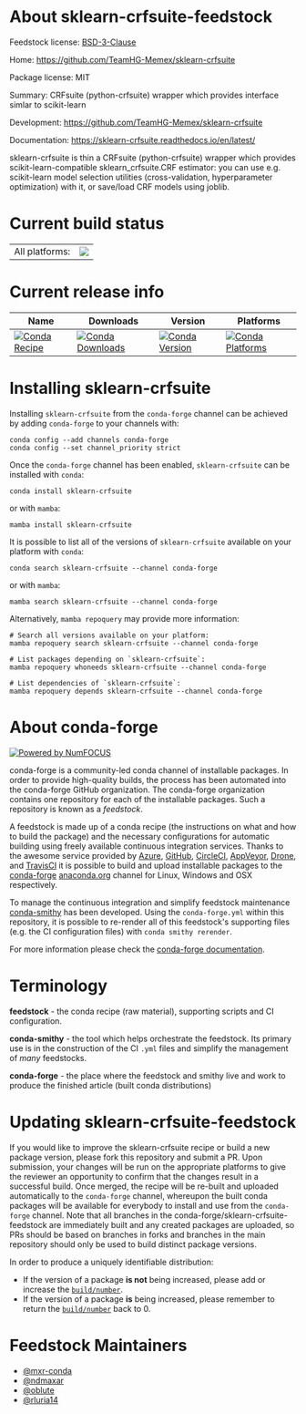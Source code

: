 About sklearn-crfsuite-feedstock
================================

Feedstock license: [BSD-3-Clause](https://github.com/conda-forge/sklearn-crfsuite-feedstock/blob/main/LICENSE.txt)

Home: https://github.com/TeamHG-Memex/sklearn-crfsuite

Package license: MIT

Summary: CRFsuite (python-crfsuite) wrapper which provides interface simlar to scikit-learn

Development: https://github.com/TeamHG-Memex/sklearn-crfsuite

Documentation: https://sklearn-crfsuite.readthedocs.io/en/latest/

sklearn-crfsuite is thin a CRFsuite (python-crfsuite) wrapper which provides scikit-learn-compatible
sklearn_crfsuite.CRF estimator: you can use e.g. scikit-learn model selection utilities (cross-validation,
hyperparameter optimization) with it, or save/load CRF models using joblib.


Current build status
====================


<table><tr><td>All platforms:</td>
    <td>
      <a href="https://dev.azure.com/conda-forge/feedstock-builds/_build/latest?definitionId=9416&branchName=main">
        <img src="https://dev.azure.com/conda-forge/feedstock-builds/_apis/build/status/sklearn-crfsuite-feedstock?branchName=main">
      </a>
    </td>
  </tr>
</table>

Current release info
====================

| Name | Downloads | Version | Platforms |
| --- | --- | --- | --- |
| [![Conda Recipe](https://img.shields.io/badge/recipe-sklearn--crfsuite-green.svg)](https://anaconda.org/conda-forge/sklearn-crfsuite) | [![Conda Downloads](https://img.shields.io/conda/dn/conda-forge/sklearn-crfsuite.svg)](https://anaconda.org/conda-forge/sklearn-crfsuite) | [![Conda Version](https://img.shields.io/conda/vn/conda-forge/sklearn-crfsuite.svg)](https://anaconda.org/conda-forge/sklearn-crfsuite) | [![Conda Platforms](https://img.shields.io/conda/pn/conda-forge/sklearn-crfsuite.svg)](https://anaconda.org/conda-forge/sklearn-crfsuite) |

Installing sklearn-crfsuite
===========================

Installing `sklearn-crfsuite` from the `conda-forge` channel can be achieved by adding `conda-forge` to your channels with:

```
conda config --add channels conda-forge
conda config --set channel_priority strict
```

Once the `conda-forge` channel has been enabled, `sklearn-crfsuite` can be installed with `conda`:

```
conda install sklearn-crfsuite
```

or with `mamba`:

```
mamba install sklearn-crfsuite
```

It is possible to list all of the versions of `sklearn-crfsuite` available on your platform with `conda`:

```
conda search sklearn-crfsuite --channel conda-forge
```

or with `mamba`:

```
mamba search sklearn-crfsuite --channel conda-forge
```

Alternatively, `mamba repoquery` may provide more information:

```
# Search all versions available on your platform:
mamba repoquery search sklearn-crfsuite --channel conda-forge

# List packages depending on `sklearn-crfsuite`:
mamba repoquery whoneeds sklearn-crfsuite --channel conda-forge

# List dependencies of `sklearn-crfsuite`:
mamba repoquery depends sklearn-crfsuite --channel conda-forge
```


About conda-forge
=================

[![Powered by
NumFOCUS](https://img.shields.io/badge/powered%20by-NumFOCUS-orange.svg?style=flat&colorA=E1523D&colorB=007D8A)](https://numfocus.org)

conda-forge is a community-led conda channel of installable packages.
In order to provide high-quality builds, the process has been automated into the
conda-forge GitHub organization. The conda-forge organization contains one repository
for each of the installable packages. Such a repository is known as a *feedstock*.

A feedstock is made up of a conda recipe (the instructions on what and how to build
the package) and the necessary configurations for automatic building using freely
available continuous integration services. Thanks to the awesome service provided by
[Azure](https://azure.microsoft.com/en-us/services/devops/), [GitHub](https://github.com/),
[CircleCI](https://circleci.com/), [AppVeyor](https://www.appveyor.com/),
[Drone](https://cloud.drone.io/welcome), and [TravisCI](https://travis-ci.com/)
it is possible to build and upload installable packages to the
[conda-forge](https://anaconda.org/conda-forge) [anaconda.org](https://anaconda.org/)
channel for Linux, Windows and OSX respectively.

To manage the continuous integration and simplify feedstock maintenance
[conda-smithy](https://github.com/conda-forge/conda-smithy) has been developed.
Using the ``conda-forge.yml`` within this repository, it is possible to re-render all of
this feedstock's supporting files (e.g. the CI configuration files) with ``conda smithy rerender``.

For more information please check the [conda-forge documentation](https://conda-forge.org/docs/).

Terminology
===========

**feedstock** - the conda recipe (raw material), supporting scripts and CI configuration.

**conda-smithy** - the tool which helps orchestrate the feedstock.
                   Its primary use is in the construction of the CI ``.yml`` files
                   and simplify the management of *many* feedstocks.

**conda-forge** - the place where the feedstock and smithy live and work to
                  produce the finished article (built conda distributions)


Updating sklearn-crfsuite-feedstock
===================================

If you would like to improve the sklearn-crfsuite recipe or build a new
package version, please fork this repository and submit a PR. Upon submission,
your changes will be run on the appropriate platforms to give the reviewer an
opportunity to confirm that the changes result in a successful build. Once
merged, the recipe will be re-built and uploaded automatically to the
`conda-forge` channel, whereupon the built conda packages will be available for
everybody to install and use from the `conda-forge` channel.
Note that all branches in the conda-forge/sklearn-crfsuite-feedstock are
immediately built and any created packages are uploaded, so PRs should be based
on branches in forks and branches in the main repository should only be used to
build distinct package versions.

In order to produce a uniquely identifiable distribution:
 * If the version of a package **is not** being increased, please add or increase
   the [``build/number``](https://docs.conda.io/projects/conda-build/en/latest/resources/define-metadata.html#build-number-and-string).
 * If the version of a package **is** being increased, please remember to return
   the [``build/number``](https://docs.conda.io/projects/conda-build/en/latest/resources/define-metadata.html#build-number-and-string)
   back to 0.

Feedstock Maintainers
=====================

* [@mxr-conda](https://github.com/mxr-conda/)
* [@ndmaxar](https://github.com/ndmaxar/)
* [@oblute](https://github.com/oblute/)
* [@rluria14](https://github.com/rluria14/)

